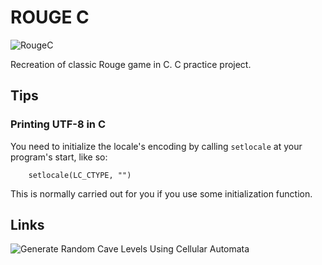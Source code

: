 # ROUGE C

![RougeC](http://nikolapacekvetnic.rs/wp-content/uploads/2022/04/Screenshot-2022-04-21-at-01.40.31.png)

Recreation of classic Rouge game in C. C practice project.

## Tips

### Printing UTF-8 in C

You need to initialize the locale's encoding by calling `setlocale` at your program's start, like so:

```
    setlocale(LC_CTYPE, "")
```

This is normally carried out for you if you use some initialization function.

## Links

![Generate Random Cave Levels Using Cellular Automata](https://gamedevelopment.tutsplus.com/tutorials/generate-random-cave-levels-using-cellular-automata--gamedev-9664)
